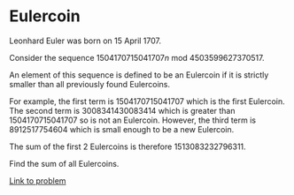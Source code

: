 # Eulercoin

<p>Leonhard Euler was born on 15 April 1707.</p>

<p>Consider the sequence 1504170715041707<var>n</var> mod 4503599627370517.</p>

<p>An element of this sequence is defined to be an Eulercoin if it is strictly smaller than all previously found Eulercoins.</p>

<p>For example, the first term is 1504170715041707 which is the first Eulercoin.  The second term is 3008341430083414 which is greater than 1504170715041707 so is not an Eulercoin.  However, the third term is 8912517754604 which is small enough to be a new Eulercoin.</p>

<p>The sum of the first 2 Eulercoins is therefore 1513083232796311.</p>

<p>Find the sum of all Eulercoins.</p>


[Link to problem](https://projecteuler.net/problem=700)
